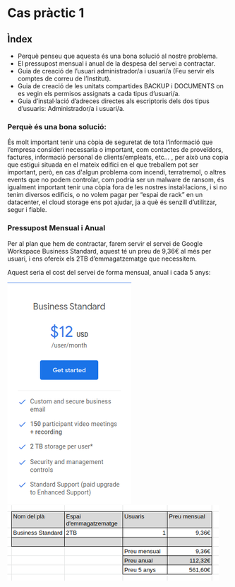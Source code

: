 # Cas pràctic 1

## Ìndex
- Perquè penseu que aquesta és una bona solució al nostre problema. 
- El pressupost mensual i anual de la despesa del servei a contractar. 
- Guia de creació de l’usuari administrador/a i usuari/a (Feu servir els comptes de correu de l’Institut).
- Guia de creació de les unitats compartides BACKUP i DOCUMENTS on es vegin els permisos assignats a cada tipus d’usuari/a. 
- Guia d’instal·lació d’adreces directes als escriptoris dels dos tipus d’usuaris: Administrador/a i usuari/a.

### Perquè és una bona solució:
És molt important tenir una còpia de seguretat de tota l’informació que l’empresa consideri necessaria o important, com contactes de proveïdors, factures, informació personal de clients/empleats, etc… , per això una copia que estigui situada en el mateix edifici en el que treballem pot ser important, però, en cas d'algun problema com incendi, terratremol, o altres events que no podem controlar, com podria ser un malware de ransom, és igualment important tenir una còpia fora de les nostres instal·lacions, i si no tenim diversos edificis, o no volem pagar per “espai de rack” en un datacenter, el cloud storage ens pot ajudar, ja a què és senzill d’utilitzar, segur i fiable.

### Pressupost Mensual i Anual
Per al plan que hem de contractar, farem servir el servei de Google Workspace Business Standard, aquest té un preu de 9,36€ al més per usuari, i ens ofereix els 2TB d’emmagatzematge que necessitem.
 
Aquest seria el cost del servei de forma mensual, anual i cada 5 anys: 

![captura1](caspr1cap2.png) ![captura1](caspr1cap1.png) 

